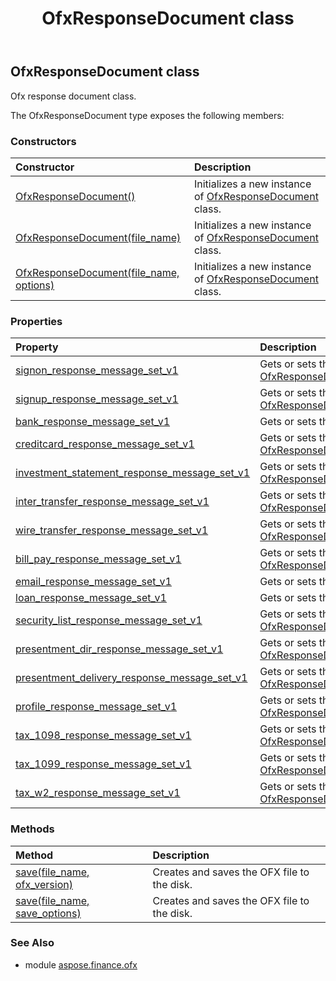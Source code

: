 ﻿---
title: OfxResponseDocument class
second_title: Aspose.Finance for Python via .NET API References
description: 
type: docs
weight: 700
url: /python-net/aspose.finance.ofx/ofxresponsedocument/
is_root: false
---

## OfxResponseDocument class

Ofx response document class.



The OfxResponseDocument type exposes the following members:

### Constructors
| Constructor | Description |
| :- | :- |
| [OfxResponseDocument()](/finance/python-net/aspose.finance.ofx/ofxresponsedocument/__init__/#) | Initializes a new instance of [OfxResponseDocument](/finance/python-net/aspose.finance.ofx/ofxresponsedocument) class. |
| [OfxResponseDocument(file_name)](/finance/python-net/aspose.finance.ofx/ofxresponsedocument/__init__/#str) | Initializes a new instance of [OfxResponseDocument](/finance/python-net/aspose.finance.ofx/ofxresponsedocument) class. |
| [OfxResponseDocument(file_name, options)](/finance/python-net/aspose.finance.ofx/ofxresponsedocument/__init__/#str-LoadOptions) | Initializes a new instance of [OfxResponseDocument](/finance/python-net/aspose.finance.ofx/ofxresponsedocument) class. |


### Properties
| Property | Description |
| :- | :- |
| [signon_response_message_set_v1](/finance/python-net/aspose.finance.ofx/ofxresponsedocument/signon_response_message_set_v1) | Gets or sets the [OfxResponseDocument.signon_response_message_set_v1](/finance/python-net/aspose.finance.ofx/ofxresponsedocument#signon_response_message_set_v1). |
| [signup_response_message_set_v1](/finance/python-net/aspose.finance.ofx/ofxresponsedocument/signup_response_message_set_v1) | Gets or sets the [OfxResponseDocument.signup_response_message_set_v1](/finance/python-net/aspose.finance.ofx/ofxresponsedocument#signup_response_message_set_v1). |
| [bank_response_message_set_v1](/finance/python-net/aspose.finance.ofx/ofxresponsedocument/bank_response_message_set_v1) | Gets or sets the [OfxResponseDocument.bank_response_message_set_v1](/finance/python-net/aspose.finance.ofx/ofxresponsedocument#bank_response_message_set_v1). |
| [creditcard_response_message_set_v1](/finance/python-net/aspose.finance.ofx/ofxresponsedocument/creditcard_response_message_set_v1) | Gets or sets the [OfxResponseDocument.creditcard_response_message_set_v1](/finance/python-net/aspose.finance.ofx/ofxresponsedocument#creditcard_response_message_set_v1). |
| [investment_statement_response_message_set_v1](/finance/python-net/aspose.finance.ofx/ofxresponsedocument/investment_statement_response_message_set_v1) | Gets or sets the [OfxResponseDocument.investment_statement_response_message_set_v1](/finance/python-net/aspose.finance.ofx/ofxresponsedocument#investment_statement_response_message_set_v1). |
| [inter_transfer_response_message_set_v1](/finance/python-net/aspose.finance.ofx/ofxresponsedocument/inter_transfer_response_message_set_v1) | Gets or sets the [OfxResponseDocument.inter_transfer_response_message_set_v1](/finance/python-net/aspose.finance.ofx/ofxresponsedocument#inter_transfer_response_message_set_v1). |
| [wire_transfer_response_message_set_v1](/finance/python-net/aspose.finance.ofx/ofxresponsedocument/wire_transfer_response_message_set_v1) | Gets or sets the [OfxResponseDocument.wire_transfer_response_message_set_v1](/finance/python-net/aspose.finance.ofx/ofxresponsedocument#wire_transfer_response_message_set_v1). |
| [bill_pay_response_message_set_v1](/finance/python-net/aspose.finance.ofx/ofxresponsedocument/bill_pay_response_message_set_v1) | Gets or sets the [OfxResponseDocument.bill_pay_response_message_set_v1](/finance/python-net/aspose.finance.ofx/ofxresponsedocument#bill_pay_response_message_set_v1). |
| [email_response_message_set_v1](/finance/python-net/aspose.finance.ofx/ofxresponsedocument/email_response_message_set_v1) | Gets or sets the [OfxResponseDocument.email_response_message_set_v1](/finance/python-net/aspose.finance.ofx/ofxresponsedocument#email_response_message_set_v1). |
| [loan_response_message_set_v1](/finance/python-net/aspose.finance.ofx/ofxresponsedocument/loan_response_message_set_v1) | Gets or sets the [OfxResponseDocument.loan_response_message_set_v1](/finance/python-net/aspose.finance.ofx/ofxresponsedocument#loan_response_message_set_v1). |
| [security_list_response_message_set_v1](/finance/python-net/aspose.finance.ofx/ofxresponsedocument/security_list_response_message_set_v1) | Gets or sets the [OfxResponseDocument.security_list_response_message_set_v1](/finance/python-net/aspose.finance.ofx/ofxresponsedocument#security_list_response_message_set_v1). |
| [presentment_dir_response_message_set_v1](/finance/python-net/aspose.finance.ofx/ofxresponsedocument/presentment_dir_response_message_set_v1) | Gets or sets the [OfxResponseDocument.presentment_dir_response_message_set_v1](/finance/python-net/aspose.finance.ofx/ofxresponsedocument#presentment_dir_response_message_set_v1). |
| [presentment_delivery_response_message_set_v1](/finance/python-net/aspose.finance.ofx/ofxresponsedocument/presentment_delivery_response_message_set_v1) | Gets or sets the [OfxResponseDocument.presentment_delivery_response_message_set_v1](/finance/python-net/aspose.finance.ofx/ofxresponsedocument#presentment_delivery_response_message_set_v1). |
| [profile_response_message_set_v1](/finance/python-net/aspose.finance.ofx/ofxresponsedocument/profile_response_message_set_v1) | Gets or sets the [OfxResponseDocument.profile_response_message_set_v1](/finance/python-net/aspose.finance.ofx/ofxresponsedocument#profile_response_message_set_v1). |
| [tax_1098_response_message_set_v1](/finance/python-net/aspose.finance.ofx/ofxresponsedocument/tax_1098_response_message_set_v1) | Gets or sets the [OfxResponseDocument.tax_1098_response_message_set_v1](/finance/python-net/aspose.finance.ofx/ofxresponsedocument#tax_1098_response_message_set_v1). |
| [tax_1099_response_message_set_v1](/finance/python-net/aspose.finance.ofx/ofxresponsedocument/tax_1099_response_message_set_v1) | Gets or sets the [OfxResponseDocument.tax_1099_response_message_set_v1](/finance/python-net/aspose.finance.ofx/ofxresponsedocument#tax_1099_response_message_set_v1). |
| [tax_w2_response_message_set_v1](/finance/python-net/aspose.finance.ofx/ofxresponsedocument/tax_w2_response_message_set_v1) | Gets or sets the [OfxResponseDocument.tax_w2_response_message_set_v1](/finance/python-net/aspose.finance.ofx/ofxresponsedocument#tax_w2_response_message_set_v1). |


### Methods
| Method | Description |
| :- | :- |
| [save(file_name, ofx_version)](/finance/python-net/aspose.finance.ofx/ofxresponsedocument/save/#str-OfxVersionEnum) | Creates and saves the OFX file to the disk. |
| [save(file_name, save_options)](/finance/python-net/aspose.finance.ofx/ofxresponsedocument/save/#str-SaveOptions) | Creates and saves the OFX file to the disk. |


### See Also

* module [aspose.finance.ofx](../)
